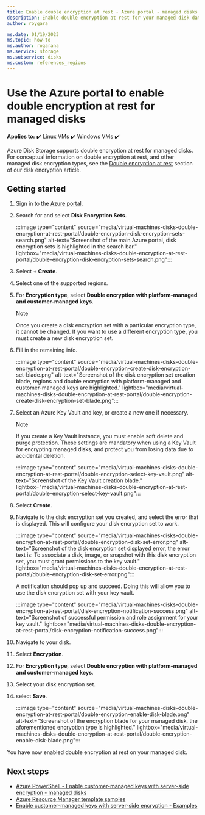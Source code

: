 ```yaml
---
title: Enable double encryption at rest - Azure portal - managed disks
description: Enable double encryption at rest for your managed disk data using the Azure portal.
author: roygara

ms.date: 01/19/2023
ms.topic: how-to
ms.author: rogarana
ms.service: storage
ms.subservice: disks
ms.custom: references_regions
---
```


# Use the Azure portal to enable double encryption at rest for managed disks

**Applies to:** :heavy_check_mark: Linux VMs :heavy_check_mark: Windows VMs :heavy_check_mark:

Azure Disk Storage supports double encryption at rest for managed disks. For conceptual information on double encryption at rest, and other managed disk encryption types, see the [Double encryption at rest](disk-encryption.md#double-encryption-at-rest) section of our disk encryption article.

## Getting started

1. Sign in to the [Azure portal](https://portal.azure.com).
1. Search for and select **Disk Encryption Sets**.

    :::image type="content" source="media/virtual-machines-disks-double-encryption-at-rest-portal/double-encryption-disk-encryption-sets-search.png" alt-text="Screenshot of the main Azure portal, disk encryption sets is highlighted in the search bar." lightbox="media/virtual-machines-disks-double-encryption-at-rest-portal/double-encryption-disk-encryption-sets-search.png":::

1. Select **+ Create**.
1. Select one of the supported regions.
1. For **Encryption type**, select **Double encryption with platform-managed and customer-managed keys**.

    > [!NOTE]
    > Once you create a disk encryption set with a particular encryption type, it cannot be changed. If you want to use a different encryption type, you must create a new disk encryption set.

1. Fill in the remaining info.

    :::image type="content" source="media/virtual-machines-disks-double-encryption-at-rest-portal/double-encryption-create-disk-encryption-set-blade.png" alt-text="Screenshot of the disk encryption set creation blade, regions and double encryption with platform-managed and customer-managed keys are highlighted." lightbox="media/virtual-machines-disks-double-encryption-at-rest-portal/double-encryption-create-disk-encryption-set-blade.png":::

1. Select an Azure Key Vault and key, or create a new one if necessary.

    > [!NOTE]
    > If you create a Key Vault instance, you must enable soft delete and purge protection. These settings are mandatory when using a Key Vault for encrypting managed disks, and protect you from losing data due to accidental deletion.

    :::image type="content" source="media/virtual-machines-disks-double-encryption-at-rest-portal/double-encryption-select-key-vault.png" alt-text="Screenshot of the Key Vault creation blade." lightbox="media/virtual-machines-disks-double-encryption-at-rest-portal/double-encryption-select-key-vault.png":::

1. Select **Create**.
1. Navigate to the disk encryption set you created, and select the error that is displayed. This will configure your disk encryption set to work.

    :::image type="content" source="media/virtual-machines-disks-double-encryption-at-rest-portal/double-encryption-disk-set-error.png" alt-text="Screenshot of the disk encryption set displayed error, the error text is: To associate a disk, image, or snapshot with this disk encryption set, you must grant permissions to the key vault." lightbox="media/virtual-machines-disks-double-encryption-at-rest-portal/double-encryption-disk-set-error.png":::

    A notification should pop up and succeed. Doing this will allow you to use the disk encryption set with your key vault.
    
    :::image type="content" source="media/virtual-machines-disks-double-encryption-at-rest-portal/disk-encryption-notification-success.png" alt-text="Screenshot of successful permission and role assignment for your key vault." lightbox="media/virtual-machines-disks-double-encryption-at-rest-portal/disk-encryption-notification-success.png":::

1. Navigate to your disk.
1. Select **Encryption**.
1. For **Encryption type**, select **Double encryption with platform-managed and customer-managed keys**.
1. Select your disk encryption set.
1. select **Save**.

    :::image type="content" source="media/virtual-machines-disks-double-encryption-at-rest-portal/double-encryption-enable-disk-blade.png" alt-text="Screenshot of the encryption blade for your managed disk, the aforementioned encryption type is highlighted." lightbox="media/virtual-machines-disks-double-encryption-at-rest-portal/double-encryption-enable-disk-blade.png":::

You have now enabled double encryption at rest on your managed disk.

## Next steps

- [Azure PowerShell - Enable customer-managed keys with server-side encryption - managed disks](./windows/disks-enable-customer-managed-keys-powershell.md)
- [Azure Resource Manager template samples](https://github.com/Azure-Samples/managed-disks-powershell-getting-started/tree/master/DoubleEncryption)
- [Enable customer-managed keys with server-side encryption - Examples](./linux/disks-enable-customer-managed-keys-cli.md#examples)